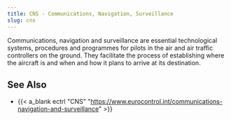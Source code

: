 ```yaml
---
title: CNS - Communications, Navigation, Surveillance
slug: cns
---
```


Communications, navigation and surveillance are essential technological systems,
procedures and programmes for pilots in the air and air traffic controllers on the ground.
They facilitate the process of establishing where the aircraft is and when
and how it plans to arrive at its destination.

## See Also

* {{< a_blank ectrl "CNS" "https://www.eurocontrol.int/communications-navigation-and-surveillance" >}}
